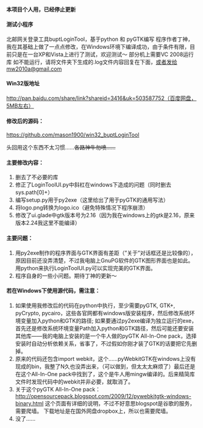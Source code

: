 #### 本项目个人用，已经停止更新

#### 测试小程序
北邮网关登录工具buptLoginTool，基于python 和 pyGTK编写
程序作者丁神，我在其基础上做了一点点修改，在Windows环境下编译成功，由于条件有限，目前只是在一台XP和Vista上进行了测试，欢迎测试～
部分机上需要VC 2008运行库
如不能运行，请将文件夹下生成的.log文件内容回复在下面，或者发给mw2010a@gmail.com

#### Win32版地址
http://pan.baidu.com/share/link?shareid=3416&uk=503587752（百度网盘，5MB左右）

#### 修改后的源码：
https://github.com/mason1900/win32_buptLoginTool

头回用这个东西不太习惯……~~各路神牛勿喷……~~

#### 主要修改内容：
1.	删去了不必要的库
2.	修正了LoginToolUI.py中斜杠在windows下造成的问题（同时删去sys.path[0]+）
3.	编写setup.py用于py2exe（这里给出了用于pyGTK的通用写法）
4.	将logo.png转换为logo.ico（避免特殊情况下程序崩溃）
5.	修改了ui.glade中gtk版本号为2.16（因为我在windows上的gtk是2.16，原来版本2.24我这里不能编译）

#### 主要问题：
1.	用py2exe制作的程序界面与GTK界面有差距（”关于”对话框还是比较像的），原因目前还没弄清楚，不过我电脑上GnuPG软件的GTK图形界面也是如此。用python来执行LoginToolUI.py可以实现完美的GTK界面。
2.	程序自身的一些小问题。期待丁神的更新～

#### 若在Windows下使用源代码，需注意：
1.	如果使用我修改后的代码在python中执行，至少需要pyGTK, GTK+, pyCrypto, pycairo，这些各官网都有windows版安装程序，然后修改系统环境变量加入python和GTK的路径; 如果要通过py2exe编译为独立运行的exe，首先还是修改系统环境变量Path加入python和GTK路径，然后可能还要安装其他库——我的电脑上安装的是一个牛人做的pyGTK All-In-One pack，选择安装时自动分析依赖关系，省事了，不过假如你刚才装了GTK的话要把它先删掉。
2.	原来的代码还包含import webkit，这个……pyWebkitGTK在windows上没有现成的bin，我整了N久也没弄出来，（可以做到，但太太太麻烦了）最后还是在这个All-In-One pack中找到了，这个是牛人用mingw编译的。后来精简库文件时发现代码中的webkit并非必要，就取消了。
3.	关于这个pyGTK All-In-One pack：
http://opensourcepack.blogspot.com/2009/12/pywebkitgtk-windows-binary.html
这个页面有详细的说明，不过不好意思blogspot是谷歌的服务，需要爬墙。
下载地址是在国外网盘dropbox上，所以也需要爬墙。
4.	没了……
